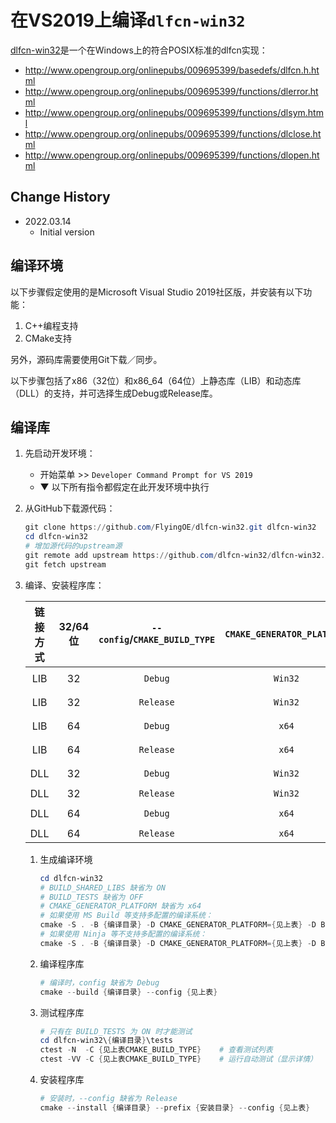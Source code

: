 # 在VS2019上编译`dlfcn-win32`

[dlfcn-win32](https://github.com/dlfcn-win32/dlfcn-win32/blob/master/README.md)是一个在Windows上的符合POSIX标准的dlfcn实现：

- http://www.opengroup.org/onlinepubs/009695399/basedefs/dlfcn.h.html
- http://www.opengroup.org/onlinepubs/009695399/functions/dlerror.html
- http://www.opengroup.org/onlinepubs/009695399/functions/dlsym.html
- http://www.opengroup.org/onlinepubs/009695399/functions/dlclose.html
- http://www.opengroup.org/onlinepubs/009695399/functions/dlopen.html

## Change History

- <time datetime="2022-03-14">2022.03.14</time>
   - Initial version

## 编译环境

以下步骤假定使用的是Microsoft Visual Studio 2019社区版，并安装有以下功能：

1. C++编程支持
2. CMake支持

另外，源码库需要使用Git下载／同步。

以下步骤包括了x86（32位）和x86\_64（64位）上静态库（LIB）和动态库（DLL）的支持，并可选择生成Debug或Release库。

## 编译库

1. 先启动开发环境：
   - 开始菜单 >> `Developer Command Prompt for VS 2019`
   - ▼ 以下所有指令都假定在此开发环境中执行

2. 从GitHub下载源代码：
   ```powershell
   git clone https://github.com/FlyingOE/dlfcn-win32.git dlfcn-win32
   cd dlfcn-win32
   # 增加源代码的upstream源
   git remote add upstream https://github.com/dlfcn-win32/dlfcn-win32.git
   git fetch upstream
   ```

3. 编译、安装程序库：

   | 链接方式 | 32/64位 | `--config`/`CMAKE_BUILD_TYPE` | `CMAKE_GENERATOR_PLATFORM` | `BUILD_SHARED_LIBS` | 编译目录 | 安装目录 |
   |:---:|:--:|:-------:|:-------:|:-----:|:-----------:|:-----------:|
   | LIB | 32 | `Debug` | `Win32` | `OFF` | `build.x86` | `install.x86-static-d`    |
   | LIB | 32 | `Release` | `Win32` | `OFF` | `build.x86` | `install.x86-static`    |
   | LIB | 64 | `Debug` | `x64` | `OFF` | `build.x64` | `install.x64-static-d` |
   | LIB | 64 | `Release` | `x64` | `OFF` | `build.x64` | `install.x64-static` |
   | DLL | 32 | `Debug` | `Win32` | `ON` | `build.x86` | `install.x86-d` |
   | DLL | 32 | `Release` | `Win32` | `ON` | `build.x86` | `install.x86` |
   | DLL | 64 | `Debug` | `x64` | `ON` | `build.x64` | `install.x64-d` |
   | DLL | 64 | `Release` | `x64` | `ON` | `build.x64` | `install.x64` |

   1. 生成编译环境
      ```powershell
      cd dlfcn-win32
      # BUILD_SHARED_LIBS 缺省为 ON
      # BUILD_TESTS 缺省为 OFF
      # CMAKE_GENERATOR_PLATFORM 缺省为 x64
      # 如果使用 MS Build 等支持多配置的编译系统：
      cmake -S . -B {编译目录} -D CMAKE_GENERATOR_PLATFORM={见上表} -D BUILD_SHARED_LIBS={见上表} -D BUILD_TESTS=ON -D CMAKE_DEBUG_POSTFIX=d
      # 如果使用 Ninja 等不支持多配置的编译系统：
      cmake -S . -B {编译目录} -D CMAKE_GENERATOR_PLATFORM={见上表} -D BUILD_SHARED_LIBS={见上表} -D BUILD_TESTS=ON -D CMAKE_BUILD_TYPE={见上表} -D CMAKE_DEBUG_POSTFIX=d
      ```

   2. 编译程序库
      ```powershell
      # 编译时，config 缺省为 Debug
      cmake --build {编译目录} --config {见上表}
      ```

   3. 测试程序库
      ```powershell
      # 只有在 BUILD_TESTS 为 ON 时才能测试
      cd dlfcn-win32\{编译目录}\tests
      ctest -N  -C {见上表CMAKE_BUILD_TYPE}    # 查看测试列表
      ctest -VV -C {见上表CMAKE_BUILD_TYPE}    # 运行自动测试（显示详情）
      ```

   4. 安装程序库
      ```powershell
      # 安装时，--config 缺省为 Release
      cmake --install {编译目录} --prefix {安装目录} --config {见上表}
      ```